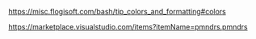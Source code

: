 https://misc.flogisoft.com/bash/tip_colors_and_formatting#colors

https://marketplace.visualstudio.com/items?itemName=pmndrs.pmndrs

